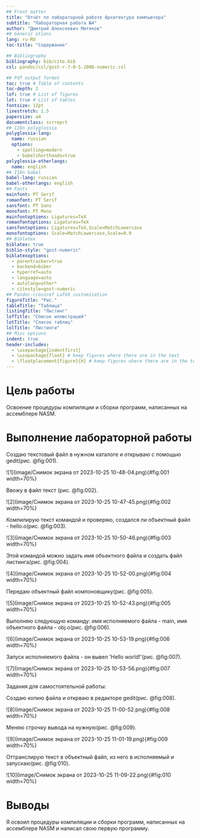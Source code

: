 ```yaml
---
## Front matter
title: "Отчёт по лабораторной работе Архитектура компьютера"
subtitle: "Лабораторная работа №4"
author: "Дмитрий Алексеевич Митяков"
## Generic otions
lang: ru-RU
toc-title: "Содержание"

## Bibliography
bibliography: bib/cite.bib
csl: pandoc/csl/gost-r-7-0-5-2008-numeric.csl

## Pdf output format
toc: true # Table of contents
toc-depth: 2
lof: true # List of figures
lot: true # List of tables
fontsize: 12pt
linestretch: 1.5
papersize: a4
documentclass: scrreprt
## I18n polyglossia
polyglossia-lang:
  name: russian
  options:
	- spelling=modern
	- babelshorthands=true
polyglossia-otherlangs:
  name: english
## I18n babel
babel-lang: russian
babel-otherlangs: english
## Fonts
mainfont: PT Serif
romanfont: PT Serif
sansfont: PT Sans
monofont: PT Mono
mainfontoptions: Ligatures=TeX
romanfontoptions: Ligatures=TeX
sansfontoptions: Ligatures=TeX,Scale=MatchLowercase
monofontoptions: Scale=MatchLowercase,Scale=0.9
## Biblatex
biblatex: true
biblio-style: "gost-numeric"
biblatexoptions:
  - parentracker=true
  - backend=biber
  - hyperref=auto
  - language=auto
  - autolang=other*
  - citestyle=gost-numeric
## Pandoc-crossref LaTeX customization
figureTitle: "Рис."
tableTitle: "Таблица"
listingTitle: "Листинг"
lofTitle: "Список иллюстраций"
lotTitle: "Список таблиц"
lolTitle: "Листинги"
## Misc options
indent: true
header-includes:
  - \usepackage{indentfirst}
  - \usepackage{float} # keep figures where there are in the text
  - \floatplacement{figure}{H} # keep figures where there are in the text
---
```


# Цель работы

Освоение процедуры компиляции и сборки программ, написанных на ассемблере NASM.

# Выполнение лабораторной работы


Создаю текстовый файл в нужном каталоге и открываю с помощью gedit(рис. @fig:001).

![1](image/Снимок экрана от 2023-10-25 10-48-04.png){#fig:001 width=70%}

Ввожу в файл текст (рис. @fig:002).

![2](image/Снимок экрана от 2023-10-25 10-47-45.png){#fig:002 width=70%}

Компилирую текст командой и проверяю, создался ли объектный файл - hello.o(рис. @fig:003).

![3](image/Снимок экрана от 2023-10-25 10-50-46.png){#fig:003 width=70%}

Этой командой можно задать имя объектного файла и создать файл листинга(рис. @fig:004).

![4](image/Снимок экрана от 2023-10-25 10-52-00.png){#fig:004 width=70%}

Передаю объектный файл компоновщику(рис. @fig:005).

![5](image/Снимок экрана от 2023-10-25 10-52-43.png){#fig:005 width=70%}

Выполняю следующую команду: имя исполняемого файла - main, имя объектного файла - obj.o(рис. @fig:006).

![6](image/Снимок экрана от 2023-10-25 10-53-19.png){#fig:006 width=70%}

Запуск исполняемого файла - он вывел 'Hello world!'(рис. @fig:007).

![7](image/Снимок экрана от 2023-10-25 10-53-56.png){#fig:007 width=70%}

Задания для самостоятельной работы:

Создаю копию файла и открваю в редакторе gedit(рис. @fig:008).

![8](image/Снимок экрана от 2023-10-25 11-00-52.png){#fig:008 width=70%}

Меняю строчку вывода на нужную(рис. @fig:009).

![9](image/Снимок экрана от 2023-10-25 11-01-19.png){#fig:009 width=70%}

Оттранслирую текст в объектный файл, из него в исполняемый и запускаю(рис. @fig:010).

![10](image/Снимок экрана от 2023-10-25 11-09-22.png){#fig:010 width=70%}

# Выводы

Я освоил процедуры компиляции и сборки программ, написанных на ассемблере NASM и написал свою первую программу.


